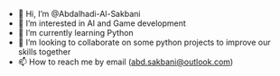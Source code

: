 - 👋 Hi, I’m @Abdalhadi-Al-Sakbani
- 👀 I’m interested in AI and Game development
- 🌱 I’m currently learning Python
- 💞️ I’m looking to collaborate on some python projects to improve our skills together
- 📫 How to reach me by email (abd.sakbani@outlook.com)

<!---
Abdalhadi-Al-Sakbani/Abdalhadi-Al-Sakbani is a ✨ special ✨ repository because its `README.md` (this file) appears on your GitHub profile.
You can click the Preview link to take a look at your changes.
--->
